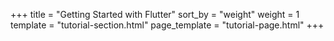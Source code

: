 +++
title = "Getting Started with Flutter"
sort_by = "weight"
weight = 1
template = "tutorial-section.html"
page_template = "tutorial-page.html"
+++



